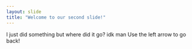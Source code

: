 ```yaml
---
layout: slide
title: "Welcome to our second slide!"
---
```

I just did something but where did it go? idk man 
Use the left arrow to go back!
